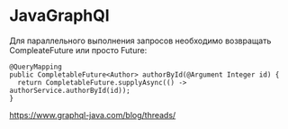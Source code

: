 # JavaGraphQl
Для параллельного выполнения запросов необходимо возвращать CompleateFuture или просто Future:
```
@QueryMapping
public CompletableFuture<Author> authorById(@Argument Integer id) {
  return CompletableFuture.supplyAsync(() -> authorService.authorById(id));
}
```
https://www.graphql-java.com/blog/threads/
